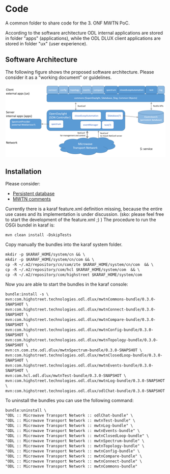 # Code
A common folder to share code for the 3. ONF MWTN PoC.

According to the software architecture ODL internal applications are stored in folder "apps" (applications), while the ODL DLUX client applications are stored in folder "ux" (user experience).

## Software Architecture
The following figure shows the proposed software architecture. 
Please consider it as a "working document" or guidelines.

![Software architecture](software_architecture.png?raw=true "Software architecture")

## Installation
Please consider:
* [Persistent database](./apps/persistentDatabase#installation)
* [MWTN comments](./ux/mwtnCommons/mwtnCommons-module/src/main/resources/mwtnCommons/README.md#installation)

Currently there is a karaf feature.xml definition missing, because the entire use cases and its implementation is under discussion. (sko: please feel free to start the development of the feature.xml ;) ) The procedure to run the OSGi bundel in karaf is:

```
mvn clean install -DskipTests
```
Copy manually the bundles into the karaf system folder.
```
mkdir -p $KARAF_HOME/system/cn && \
mkdir -p $KARAF_HOME/system/cn/com && \
cp -R ~/.m2/repository/cn/com/zte $KARAF_HOME/system/cn/com  && \
cp -R ~/.m2/repository/com/hcl $KARAF_HOME/system/com  && \
cp -R ~/.m2/repository/com/highstreet $KARAF_HOME/system/com
```

Now you are able to start the bundles in the karaf console:
```
bundle:install -s \
mvn:com.highstreet.technologies.odl.dlux/mwtnCommons-bundle/0.3.0-SNAPSHOT \
mvn:com.highstreet.technologies.odl.dlux/mwtnConnect-bundle/0.3.0-SNAPSHOT \
mvn:com.highstreet.technologies.odl.dlux/mwtnCompare-bundle/0.3.0-SNAPSHOT \
mvn:com.highstreet.technologies.odl.dlux/mwtnConfig-bundle/0.3.0-SNAPSHOT \
mvn:com.highstreet.technologies.odl.dlux/mwtnTopology-bundle/0.3.0-SNAPSHOT \
mvn:cn.com.zte.odl.dlux/mwtnSpectrum-bundle/0.3.0-SNAPSHOT \
mvn:com.highstreet.technologies.odl.dlux/mwtnClosedLoop-bundle/0.3.0-SNAPSHOT \
mvn:com.highstreet.technologies.odl.dlux/mwtnEvents-bundle/0.3.0-SNAPSHOT \
mvn:com.hcl.odl.dlux/mwtnTest-bundle/0.3.0-SNAPSHOT \
mvn:com.highstreet.technologies.odl.dlux/mwtnLog-bundle/0.3.0-SNAPSHOT \
mvn:com.highstreet.technologies.odl.dlux/odlChat-bundle/0.3.0-SNAPSHOT
```

To uninstall the bundles you can use the following command:
```
bundle:uninstall \
"ODL :: Microwave Transport Network :: odlChat-bundle" \
"ODL :: Microwave Transport Network :: mwtnTest-bundle" \
"ODL :: Microwave Transport Network :: mwtnLog-bundle" \
"ODL :: Microwave Transport Network :: mwtnEvents-bundle" \
"ODL :: Microwave Transport Network :: mwtnClosedLoop-bundle" \
"ODL :: Microwave Transport Network :: mwtnSpectrum-bundle" \
"ODL :: Microwave Transport Network :: mwtnTopology-bundle" \
"ODL :: Microwave Transport Network :: mwtnConfig-bundle" \
"ODL :: Microwave Transport Network :: mwtnCompare-bundle" \
"ODL :: Microwave Transport Network :: mwtnConnect-bundle" \
"ODL :: Microwave Transport Network :: mwtnCommons-bundle"
```
